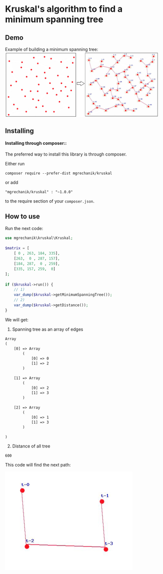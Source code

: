 # Kruskal's algorithm to find a minimum spanning tree

## Demo <span id="demo"></span>

Example of building a minimum spanning tree:
![Example of building a minimum spanning tree with kruskal's algorithm](https://raw.githubusercontent.com/mgrechanik/kruskal/main/docs/kruskal.jpg "Example of building a minimum spanning tree with kruskal's algorithm")

## Installing <span id="installing"></span>

#### Installing through composer::

The preferred way to install this library is through composer.

Either run
```
composer require --prefer-dist mgrechanik/kruskal
```

or add
```
"mgrechanik/kruskal" : "~1.0.0"
```
to the require section of your `composer.json`.

## How to use  <span id="use"></span> 

Run the next code:
```php
use mgrechanik\kruskal\Kruskal;

$matrix = [
    [ 0 , 263, 184, 335],
    [263,  0 , 287, 157],
    [184, 287,  0 , 259],
    [335, 157, 259,  0]
];

if ($kruskal->run()) {
    // 1)
    var_dump($kruskal->getMinimumSpanningTree());
    // 2)
    var_dump($kruskal->getDistance());
}
```
We will get:

1) Spanning tree as an array of edges
```
Array
(
    [0] => Array
        (
            [0] => 0
            [1] => 2
        )

    [1] => Array
        (
            [0] => 2
            [1] => 3
        )

    [2] => Array
        (
            [0] => 1
            [1] => 3
        )

)
```

2) Distance of all tree

```
600
```

This code will find the next path:

![minimum spanning tree](https://raw.githubusercontent.com/mgrechanik/kruskal/main/docs/democode.jpg "minimum spanning tree")